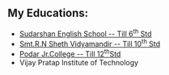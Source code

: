<h2 class="aditya"> My Educations:</h2>
     <ul style="list-style-type: ;">
       <li><a href="https://images.jdmagicbox.com/comp/mumbai/f8/022p1216846031l9q5f8/catalogue/jes-college-of-commerce-science-and-information-technology-jogeshwari-east-mumbai-colleges-6q7kmzj3ie.jpg?clr=">Sudarshan English School -- Till 6<sup>th</sup> Std</a></li>
       <li><a href="http://www.caretakers.ind.in/images/slider/46_Nikunj_School.jpg">Smt.R.N Sheth Vidyamandir -- Till 10<sup>th</sup> Std</a></li>
       <li><a href="https://www.google.com/imgres?imgurl=https%3A%2F%2Flookaside.fbsbx.com%2Flookaside%2Fcrawler%2Fmedia%2F%3Fmedia_id%3D3690836367646795&imgrefurl=https%3A%2F%2Fwww.facebook.com%2F141765475919727%2Fphotos%2Fa.178385052257769%2F178385055591102%2F%3Ftype%3D3&tbnid=mUcpcUsMc6CJmM&vet=12ahUKEwjj2orfroH8AhWi13MBHUk3A2gQMygUegUIARDkAQ..i&docid=QulJflH471S0OM&w=1440&h=810&q=podar%20college%20santacruz&ved=2ahUKEwjj2orfroH8AhWi13MBHUk3A2gQMygUegUIARDkAQ">Podar Jr.College -- Till
         12<sup>th</sup>Std
       </a></li>
       <li>Vijay Pratap Institute of Technology </li>
     </ul>
